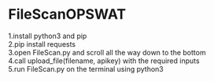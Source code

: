 # FileScanOPSWAT

1.install python3 and pip <br>
2.pip install requests <br>
3.open FileScan.py and scroll all the way down to the bottom <br>
4.call upload_file(filename, apikey) with the required inputs <br>
5.run FileScan.py on the terminal using python3 <br>

